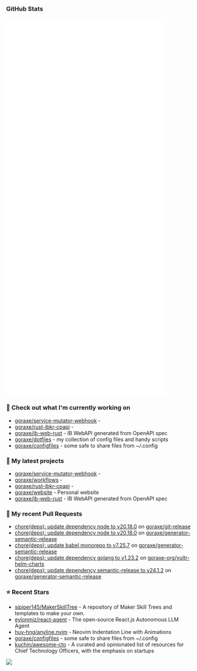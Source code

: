 
### GitHub Stats

<p align="left"><img src="https://raw.githubusercontent.com/goraxe/goraxe/main/github-metrics.svg" /></p>

### 👷 Check out what I'm currently working on

- [goraxe/service-mutator-webhook](https://github.com/goraxe/service-mutator-webhook) - 
- [goraxe/rust-ibkr-cpapi](https://github.com/goraxe/rust-ibkr-cpapi) - 
- [goraxe/ib-web-rust](https://github.com/goraxe/ib-web-rust) - IB WebAPI generated from OpenAPI spec
- [goraxe/dotfiles](https://github.com/goraxe/dotfiles) - my collection of config files and handy scripts
- [goraxe/configfiles](https://github.com/goraxe/configfiles) - some safe to share files from ~/.config 
### 🌱 My latest projects

- [goraxe/service-mutator-webhook](https://github.com/goraxe/service-mutator-webhook) - 
- [goraxe/workflows](https://github.com/goraxe/workflows) - 
- [goraxe/rust-ibkr-cpapi](https://github.com/goraxe/rust-ibkr-cpapi) - 
- [goraxe/website](https://github.com/goraxe/website) - Personal website
- [goraxe/ib-web-rust](https://github.com/goraxe/ib-web-rust) - IB WebAPI generated from OpenAPI spec
### 🔨 My recent Pull Requests

- [chore(deps): update dependency node to v20.18.0](https://github.com/goraxe/git-release/pull/107) on [goraxe/git-release](https://github.com/goraxe/git-release)
- [chore(deps): update dependency node to v20.18.0](https://github.com/goraxe/generator-semantic-release/pull/159) on [goraxe/generator-semantic-release](https://github.com/goraxe/generator-semantic-release)
- [chore(deps): update babel monorepo to v7.25.7](https://github.com/goraxe/generator-semantic-release/pull/158) on [goraxe/generator-semantic-release](https://github.com/goraxe/generator-semantic-release)
- [chore(deps): update dependency golang to v1.23.2](https://github.com/goraxe-org/vultr-helm-charts/pull/46) on [goraxe-org/vultr-helm-charts](https://github.com/goraxe-org/vultr-helm-charts)
- [chore(deps): update dependency semantic-release to v24.1.2](https://github.com/goraxe/generator-semantic-release/pull/157) on [goraxe/generator-semantic-release](https://github.com/goraxe/generator-semantic-release)
### ⭐ Recent Stars

- [sjpiper145/MakerSkillTree](https://github.com/sjpiper145/MakerSkillTree) - A repository of Maker Skill Trees and templates to make your own.  
- [eylonmiz/react-agent](https://github.com/eylonmiz/react-agent) - The open-source React.js Autonomous LLM Agent
- [huy-hng/anyline.nvim](https://github.com/huy-hng/anyline.nvim) - Neovim Indentation Line with Animations
- [goraxe/configfiles](https://github.com/goraxe/configfiles) - some safe to share files from ~/.config 
- [kuchin/awesome-cto](https://github.com/kuchin/awesome-cto) - A curated and opinionated list of resources for Chief Technology Officers, with the emphasis on startups

![](https://komarev.com/ghpvc/?username=goraxe)
